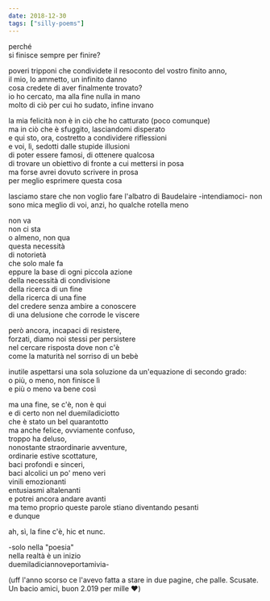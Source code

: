 ```yaml
---
date: 2018-12-30
tags: ["silly-poems"]
---
```

perché   
si finisce sempre per finire?   

poveri tripponi che condividete il resoconto del vostro finito anno,   
il mio, lo ammetto, un infinito danno   
cosa credete di aver finalmente trovato?   
io ho cercato, ma alla fine nulla in mano   
molto di ciò per cui ho sudato, infine invano

la mia felicità non è in ciò che ho catturato (poco comunque)   
ma in ciò che è sfuggito, lasciandomi disperato   
e qui sto, ora, costretto a condividere riflessioni   
e voi, lì, sedotti dalle stupide illusioni   
di poter essere famosi, di ottenere qualcosa   
di trovare un obiettivo di fronte a cui mettersi in posa   
ma forse avrei dovuto scrivere in prosa   
per meglio esprimere questa cosa   

lasciamo stare che non voglio fare l'albatro di Baudelaire -intendiamoci- non sono mica meglio di voi, anzi, ho qualche rotella meno

non va   
non ci sta   
o almeno, non qua   
questa necessità   
di notorietà   
che solo male fa   
eppure la base di ogni piccola azione   
della necessità di condivisione   
della ricerca di un fine   
della ricerca di una fine   
del credere senza ambire a conoscere   
di una delusione che corrode le viscere   

però ancora, incapaci di resistere,   
forzati, diamo noi stessi per persistere   
nel cercare risposta dove non c'è   
come la maturità nel sorriso di un bebè   

inutile aspettarsi una sola soluzione
da un'equazione di secondo grado:   
o più, o meno, non finisce lì   
e più o meno va bene così   

ma una fine, se c'è, non è qui   
e di certo non nel duemiladiciotto      
che è stato un bel quarantotto   
ma anche felice, ovviamente confuso,      
troppo ha deluso,   
nonostante straordinarie avventure,   
ordinarie estive scottature,         
baci profondi e sinceri,   
baci alcolici un po' meno veri   
vinili emozionanti   
entusiasmi altalenanti   
e potrei ancora andare avanti   
ma temo proprio queste parole stiano diventando pesanti   
e dunque   

ah, sì, la fine c'è, hic et nunc.

-solo nella "poesia"   
nella realtà è un inizio   
duemiladiciannoveportamivia-   

(uff l'anno scorso ce l'avevo fatta a stare in due pagine, che palle. Scusate. Un bacio amici, buon 2.019 per mille ❤️)

